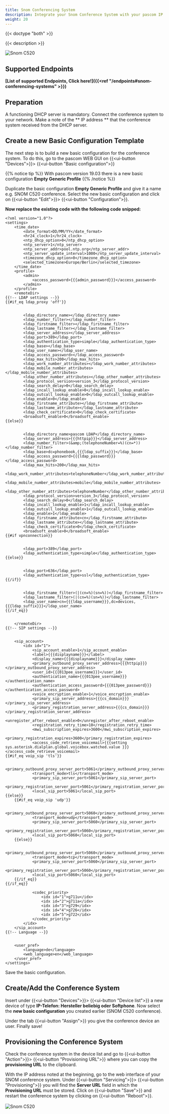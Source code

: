 ```yaml
---
title: Snom Conferencing System
description: Integrate your Snom Conference System with your pascom IP PBX solution.
weight: 20
---
```



{{< doctype "both"  >}}

{{< description >}}

![Snom C520](snom_c520.jpg?width=60%)

## Supported Endpoints

**[List of supported Endpoints, Click here!]({{<ref "/endpoints#snom-conferencing-systems" >}})**

## Preparation

A functioning DHCP server is mandatory. Connect the conference system to your network. Make a note of 
the ** IP address ** that the conference system received from the DHCP server.

## Create a new Basic Configuration Template

The next step is to build a new basic configuration for the conference system. To do this, go to the pascom WEB GUI on {{<ui-button "Devices">}}> {{<ui-button "Basic configuration">}}

{{% notice tip %}}
With pascom version 19.03 there is a new basic configuration **Empty Generic Profile**
{{% /notice %}}

Duplicate the basic configuration **Empty Generic Profile** and give it a name e.g. SNOM C520 conference. Select the new basic configuration and click on
{{<ui-button "Edit">}}> {{<ui-button "Configuration">}}.

**Now replace the existing code with the following code snipped:**
```
<?xml version="1.0"?>
<settings>
	<time_date>
		<date_format>DD/MM/YY</date_format>
		<hr24_clock>1</hr24_clock>
		<ntp_dhcp_option>0</ntp_dhcp_option>
		<ntp_server>1</ntp_server>
		<ntp_server_addr>pool.ntp.org</ntp_server_addr>
		<ntp_server_update_interval>1000</ntp_server_update_interval>
		<timezone_dhcp_option>0</timezone_dhcp_option>
		<selected_timezone>Europe/Berlin</selected_timezone>
	</time_date>
	<profile>
		<admin>
			<access_password>{{{admin_password}}}</access_password>
		</admin>
	</profile>
	<remoteDir>
{{!-- LDAP settings --}}
{{#if_eq ldap_proxy 'off'}}

		
		<ldap_directory_name></ldap_directory_name>
		<ldap_number_filter></ldap_number_filter>
		<ldap_firstname_filter></ldap_firstname_filter>
		<ldap_lastname_filter></ldap_lastname_filter>
		<ldap_server_address></ldap_server_address>
		<ldap_port>389</ldap_port>
		<ldap_authentication_type>simple</ldap_authentication_type>
		<ldap_base></ldap_base>
		<ldap_user_name></ldap_user_name>
		<ldap_access_password></ldap_access_password>
		<ldap_max_hits>200</ldap_max_hits>
		<ldap_work_number_attributes></ldap_work_number_attributes>
		<ldap_mobile_number_attributes></ldap_mobile_number_attributes>
		<ldap_other_number_attributes></ldap_other_number_attributes>
		<ldap_protocol_version>version_3</ldap_protocol_version>
		<ldap_search_delay>0</ldap_search_delay>
		<ldap_incall_lookup_enable>0</ldap_incall_lookup_enable>
		<ldap_outcall_lookup_enable>0</ldap_outcall_lookup_enable>
		<ldap_enable>0</ldap_enable>
		<ldap_firstname_attribute></ldap_firstname_attribute>
		<ldap_lastname_attribute></ldap_lastname_attribute>
		<ldap_check_certificate>0</ldap_check_certificate>
		<broadsoft_enable>0</broadsoft_enable>
{{else}}

		
		<ldap_directory_name>pascom LDAP</ldap_directory_name>
		<ldap_server_address>{{{httpip}}}</ldap_server_address>
		<ldap_number_filter>(&amp;(telephoneNumber=%)(cn=*))</ldap_number_filter>
		<ldap_base>dc=phonebook,{{{ldap_suffix}}}</ldap_base>
		<ldap_access_password>{{{ldap_password}}}</ldap_access_password>
		<ldap_max_hits>200</ldap_max_hits>
		<ldap_work_number_attributes>telephoneNumber</ldap_work_number_attributes>
		<ldap_mobile_number_attributes>mobile</ldap_mobile_number_attributes>
		<ldap_other_number_attributes>telephoneNumber</ldap_other_number_attributes>
		<ldap_protocol_version>version_3</ldap_protocol_version>
		<ldap_search_delay>0</ldap_search_delay>
		<ldap_incall_lookup_enable>1</ldap_incall_lookup_enable>
		<ldap_outcall_lookup_enable>1</ldap_outcall_lookup_enable>
		<ldap_enable>1</ldap_enable>
		<ldap_firstname_attribute>cn</ldap_firstname_attribute>
		<ldap_lastname_attribute></ldap_lastname_attribute>
		<ldap_check_certificate>0</ldap_check_certificate>
		<broadsoft_enable>0</broadsoft_enable>
{{#if vpnconnection}}

		
		<ldap_port>389</ldap_port>
		<ldap_authentication_type>simple</ldap_authentication_type>
{{else}}

		
		<ldap_port>636</ldap_port>
		<ldap_authentication_type>ssl</ldap_authentication_type>
{{/if}}

		
		<ldap_firstname_filter>(|(cn=%)(sn=%))</ldap_firstname_filter>
		<ldap_lastname_filter>(|(cn=%)(sn=%))</ldap_lastname_filter>
		<ldap_user_name>cn={{{ldap_username}}},dc=devices,{{{ldap_suffix}}}</ldap_user_name>
{{/if_eq}}

	
	</remoteDir>
{{!-- SIP settings --}}

	
	<sip_account>
		<idx id="1">
			<sip_account_enable>1</sip_account_enable>
			<label>{{{displayname}}}</label>
			<display_name>{{{displayname}}}</display_name>
			<primary_outbound_proxy_server_address>{{{httpip}}}</primary_outbound_proxy_server_address>
			<user_id>{{{013pee_username}}}</user_id>
			<authentication_name>{{{013pee_username}}}</authentication_name>
			<authentication_access_password>{{{013pee_password}}}</authentication_access_password>
			<voice_encryption_enable>1</voice_encryption_enable>
			<primary_sip_server_address>{{{cs_domain}}}</primary_sip_server_address>
			<primary_registration_server_address>{{{cs_domain}}}</primary_registration_server_address>
			<unregister_after_reboot_enable>0</unregister_after_reboot_enable>
			<registration_retry_time>10</registration_retry_time>
			<mwi_subscription_expires>3600</mwi_subscription_expires>
			<primary_registration_expires>3600</primary_registration_expires>
			<access_code_retrieve_voicemail>{{{setting sys.asterisk.dialplan.global.voicebox.watched.value }}}</access_code_retrieve_voicemail>
{{#if_eq voip_sip 'tls'}}
            
			<primary_outbound_proxy_server_port>5061</primary_outbound_proxy_server_port>
			<transport_mode>tls</transport_mode>
			<primary_sip_server_port>5061</primary_sip_server_port>
			<primary_registration_server_port>5061</primary_registration_server_port>
			<local_sip_port>5061</local_sip_port>
{{else}}
    {{#if_eq voip_sip 'udp'}}
            
			<primary_outbound_proxy_server_port>5060</primary_outbound_proxy_server_port>
			<transport_mode>udp</transport_mode>
			<primary_sip_server_port>5060</primary_sip_server_port>
			<primary_registration_server_port>5060</primary_registration_server_port>
			<local_sip_port>5060</local_sip_port>
    {{else}}
             
			<primary_outbound_proxy_server_port>5060</primary_outbound_proxy_server_port>
			<transport_mode>tcp</transport_mode>
			<primary_sip_server_port>5060</primary_sip_server_port>
			<primary_registration_server_port>5060</primary_registration_server_port>
			<local_sip_port>5060</local_sip_port>
    {{/if_eq}}
{{/if_eq}}
			
			<codec_priority>
				<idx id="1">g711u</idx>
				<idx id="2">g711a</idx>
				<idx id="3">g729</idx>
				<idx id="4">g726</idx>
				<idx id="5">g722</idx>
			</codec_priority>
		</idx>
	</sip_account>
{{!-- Language --}}

	
	<user_pref>
		<language>de</language>
		<web_language>en</web_language>
	</user_pref>
</settings>
```

Save the basic configuration.

## Create/Add the Conference System

Insert under {{<ui-button "Devices">}}> {{<ui-button "Device list">}}
 a new device of type **IP-Telefon: Hersteller beliebig oder Softphone**. Now select the **new basic configuration** you created earlier (SNOM C520 conference).

Under the tab {{<ui-button "Assign">}} you give the conference device an user. Finally save!

## Provisioning the Conference System

Check the conference system in the device list and go to {{<ui-button "Action">}}> {{<ui-button "Provisioning URL">}} where you can
copy the **provisioning URL** to the clipboard.

With the IP address noted at the beginning, go to the web interface of your SNOM conference system. Under {{<ui-button "Servicing">}}> {{<ui-button "Provisioning">}}
you will find the **Server URL** field in which the **Provisioning URL** must be stored. Click on {{<ui-button "Save">}} and restart the conference system by clicking on {{<ui-button "Reboot">}}.
<br />
<br />
![Snom C520](SNOM_GUI.PNG?width=80%)
